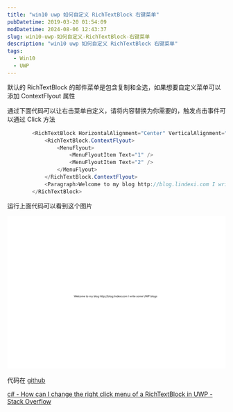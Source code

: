 ```yaml
---
title: "win10 uwp 如何自定义 RichTextBlock 右键菜单"
pubDatetime: 2019-03-20 01:54:09
modDatetime: 2024-08-06 12:43:37
slug: win10-uwp-如何自定义-RichTextBlock-右键菜单
description: "win10 uwp 如何自定义 RichTextBlock 右键菜单"
tags:
  - Win10
  - UWP
---
```





默认的 RichTextBlock 的邮件菜单是包含复制和全选，如果想要自定义菜单可以添加 ContextFlyout 属性

<!--more-->


<!-- CreateTime:2019/3/20 9:54:09 -->

<!-- cdsn -->

通过下面代码可以让右击菜单自定义，请将内容替换为你需要的，触发点击事件可以通过 Click 方法

```csharp
        <RichTextBlock HorizontalAlignment="Center" VerticalAlignment="Center">
            <RichTextBlock.ContextFlyout>
                <MenuFlyout>
                    <MenuFlyoutItem Text="1" />
                    <MenuFlyoutItem Text="2" />
                </MenuFlyout>
            </RichTextBlock.ContextFlyout>
            <Paragraph>Welcome to my blog http://blog.lindexi.com I write some UWP blogs</Paragraph>
        </RichTextBlock>
```

运行上面代码可以看到这个图片

![](images/img-modify-4b23c23c7feddee08c5df0931476a3d5.png)

代码在 [github](https://github.com/lindexi/lindexi_gd/tree/7a716887868435aab72683997806c9e7133722b4/LekaryusijefowHirgemsterevepalltrallxay)

[c# - How can I change the right click menu of a RichTextBlock in UWP - Stack Overflow](https://stackoverflow.com/a/55252373/6116637 )

